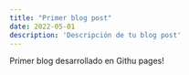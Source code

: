 ```yaml
---
title: "Primer blog post"
date: 2022-05-01
description: 'Descripción de tu blog post'
---
```


Primer blog desarrollado en Githu pages!

